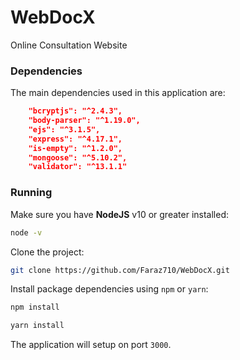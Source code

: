 # WebDocX

Online Consultation Website

### Dependencies

The main dependencies used in this application are:

``` json
    "bcryptjs": "^2.4.3",
    "body-parser": "^1.19.0",
    "ejs": "^3.1.5",
    "express": "^4.17.1",
    "is-empty": "^1.2.0",
    "mongoose": "^5.10.2",
    "validator": "^13.1.1"
```

### Running

Make sure you have **NodeJS** v10 or greater installed:
``` bash
node -v
```

Clone the project:
``` bash
git clone https://github.com/Faraz710/WebDocX.git
```

Install package dependencies using `npm` or `yarn`:
``` bash
npm install
```
``` bash
yarn install
```

The application will setup on port `3000`.